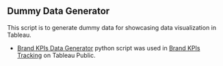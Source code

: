 ## Dummy Data Generator

This script is to generate dummy data for showcasing data visualization in Tableau.

- [Brand KPIs Data Generator](https://github.com/shaotsuc/dummy-data-generator/blob/e10253be7696ebb1f152a54aeba8948ad277a951/brand-KPIs-data-generator.py) python script was used in [Brand KPIs Tracking](https://public.tableau.com/app/profile/shaotsuchen/viz/BrandKPIsTracking/BrandKPIsTracking) on Tableau Public.
